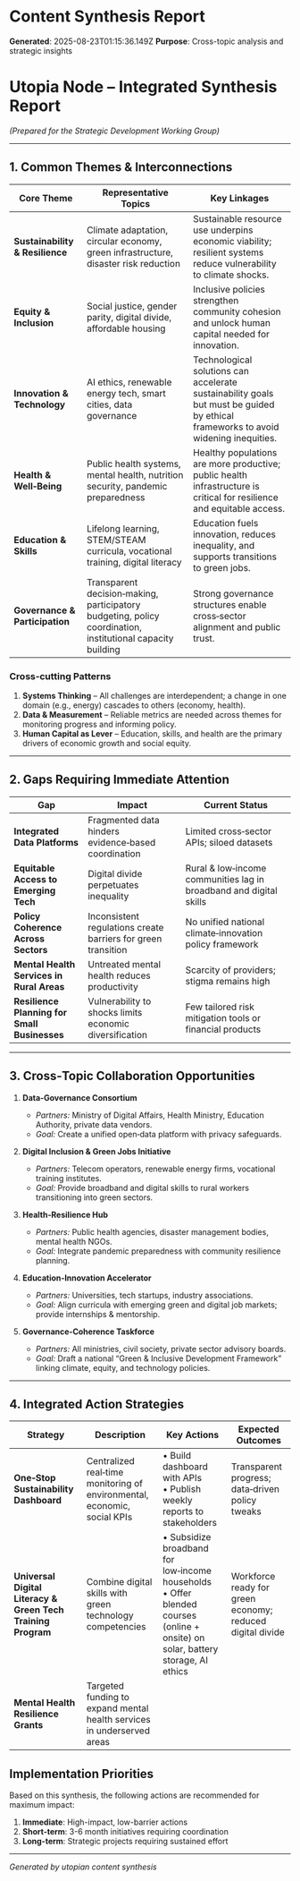 # Content Synthesis Report

**Generated**: 2025-08-23T01:15:36.149Z
**Purpose**: Cross-topic analysis and strategic insights

# Utopia Node – Integrated Synthesis Report  
*(Prepared for the Strategic Development Working Group)*  

---

## 1. Common Themes & Interconnections

| Core Theme | Representative Topics | Key Linkages |
|------------|-----------------------|-------------|
| **Sustainability & Resilience** | Climate adaptation, circular economy, green infrastructure, disaster risk reduction | Sustainable resource use underpins economic viability; resilient systems reduce vulnerability to climate shocks. |
| **Equity & Inclusion** | Social justice, gender parity, digital divide, affordable housing | Inclusive policies strengthen community cohesion and unlock human capital needed for innovation. |
| **Innovation & Technology** | AI ethics, renewable energy tech, smart cities, data governance | Technological solutions can accelerate sustainability goals but must be guided by ethical frameworks to avoid widening inequities. |
| **Health & Well‑Being** | Public health systems, mental health, nutrition security, pandemic preparedness | Healthy populations are more productive; public health infrastructure is critical for resilience and equitable access. |
| **Education & Skills** | Lifelong learning, STEM/STEAM curricula, vocational training, digital literacy | Education fuels innovation, reduces inequality, and supports transitions to green jobs. |
| **Governance & Participation** | Transparent decision‑making, participatory budgeting, policy coordination, institutional capacity building | Strong governance structures enable cross‑sector alignment and public trust. |

### Cross‑cutting Patterns

1. **Systems Thinking** – All challenges are interdependent; a change in one domain (e.g., energy) cascades to others (economy, health).
2. **Data & Measurement** – Reliable metrics are needed across themes for monitoring progress and informing policy.
3. **Human Capital as Lever** – Education, skills, and health are the primary drivers of economic growth and social equity.

---

## 2. Gaps Requiring Immediate Attention

| Gap | Impact | Current Status |
|-----|--------|----------------|
| **Integrated Data Platforms** | Fragmented data hinders evidence‑based coordination | Limited cross‑sector APIs; siloed datasets |
| **Equitable Access to Emerging Tech** | Digital divide perpetuates inequality | Rural & low‑income communities lag in broadband and digital skills |
| **Policy Coherence Across Sectors** | Inconsistent regulations create barriers for green transition | No unified national climate‑innovation policy framework |
| **Mental Health Services in Rural Areas** | Untreated mental health reduces productivity | Scarcity of providers; stigma remains high |
| **Resilience Planning for Small Businesses** | Vulnerability to shocks limits economic diversification | Few tailored risk mitigation tools or financial products |

---

## 3. Cross‑Topic Collaboration Opportunities

1. **Data‑Governance Consortium**
   - *Partners:* Ministry of Digital Affairs, Health Ministry, Education Authority, private data vendors.
   - *Goal:* Create a unified open‑data platform with privacy safeguards.

2. **Digital Inclusion & Green Jobs Initiative**
   - *Partners:* Telecom operators, renewable energy firms, vocational training institutes.
   - *Goal:* Provide broadband and digital skills to rural workers transitioning into green sectors.

3. **Health‑Resilience Hub**
   - *Partners:* Public health agencies, disaster management bodies, mental health NGOs.
   - *Goal:* Integrate pandemic preparedness with community resilience planning.

4. **Education‑Innovation Accelerator**
   - *Partners:* Universities, tech startups, industry associations.
   - *Goal:* Align curricula with emerging green and digital job markets; provide internships & mentorship.

5. **Governance‑Coherence Taskforce**
   - *Partners:* All ministries, civil society, private sector advisory boards.
   - *Goal:* Draft a national “Green & Inclusive Development Framework” linking climate, equity, and technology policies.

---

## 4. Integrated Action Strategies

| Strategy | Description | Key Actions | Expected Outcomes |
|----------|-------------|------------|-------------------|
| **One‑Stop Sustainability Dashboard** | Centralized real‑time monitoring of environmental, economic, social KPIs | • Build dashboard with APIs<br>• Publish weekly reports to stakeholders | Transparent progress; data‑driven policy tweaks |
| **Universal Digital Literacy & Green Tech Training Program** | Combine digital skills with green technology competencies | • Subsidize broadband for low‑income households<br>• Offer blended courses (online + onsite) on solar, battery storage, AI ethics | Workforce ready for green economy; reduced digital divide |
| **Mental Health Resilience Grants** | Targeted funding to expand mental health services in underserved areas |

## Implementation Priorities
Based on this synthesis, the following actions are recommended for maximum impact:

1. **Immediate**: High-impact, low-barrier actions
2. **Short-term**: 3-6 month initiatives requiring coordination
3. **Long-term**: Strategic projects requiring sustained effort

---
*Generated by utopian content synthesis*
